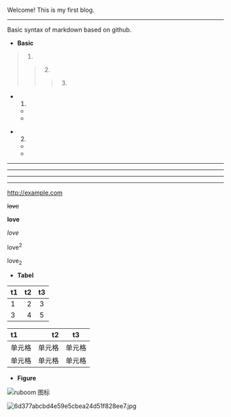 Welcome! This is my first blog.
***
  
Basic syntax of markdown based on github.
  
* **Basic** 
> 1.
> > 2.
> > > 3.
+ 1.
    -
    -
* 2.
    -
    -
****
* * *
---
- - -
http://example.com
  
~~love~~
    
**love**
  
*love*
  
love<sup>2</sup>
  
love<sub>2</sub>
  
* **Tabel**

| t1 | t2 | t3 |
| :---- | ----: | :----: |
| 1 | 2 | 3 |
| 3 | 4 | 5 |
  
| t1 | t2 | t3 |
| :---- | ----: | :----: |
| 单元格 | 单元格 | 单元格 |
| 单元格 | 单元格 | 单元格 |
  
* **Figure**
  
![ruboom 图标](http://static.runoob.com/images/runoob-logo.png)
  
![6d377abcbd4e59e5cbea24d51f828ee7.jpg](https://s2.loli.net/2023/02/14/cNGasT8LHYIpfP9.jpg)
